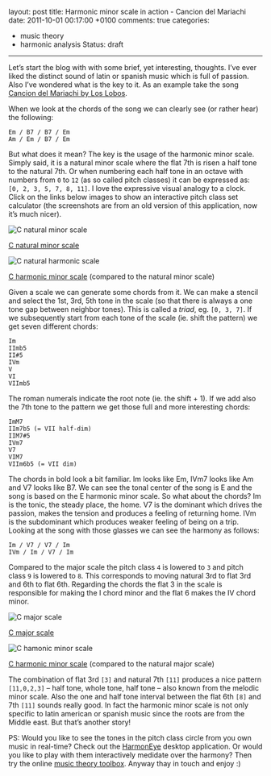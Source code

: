 layout: post
title: Harmonic minor scale in action - Cancion del Mariachi
date: 2011-10-01 00:17:00 +0100
comments: true
categories:
- music theory
- harmonic analysis
Status: draft
---

Let’s start the blog with with some brief, yet interesting, thoughts. I’ve ever liked the distinct sound of latin or spanish music which is full of passion. Also I’ve wondered what is the key to it. As an example take the song [Cancion del Mariachi by Los Lobos](http://www.youtube.com/watch?v=TY3F5A9L3V0).

<!--more-->

When we look at the chords of the song we can clearly see (or rather hear) the following:

```
Em / B7 / B7 / Em
Am / Em / B7 / Em
```

But what does it mean? The key is the usage of the harmonic minor scale. Simply said, it is a natural minor scale where the flat 7th is risen a half tone to the natural 7th. Or when numbering each half tone in an octave with numbers from `0` to `12` (as so called pitch classes) it can be expressed as: `[0, 2, 3, 5, 7, 8, 11]`. I love the expressive visual analogy to a clock. Click on the links below images to show an interactive pitch class set calculator (the screenshots are from an old version of this application, now it’s much nicer).

<img src="{% asset_path c-natural-minor-scale.png %}" alt="C natural minor scale">

[C natural minor scale](http://bzamecnik.github.io/music-theory-toolbox/?pcs=0,2,3,5,7,8,10)

<img src="{% asset_path c-harmonic-minor-scale-vs-natural.png %}" alt="C natural harmonic scale">

[C harmonic minor scale](http://bzamecnik.github.io/music-theory-toolbox/?pcs=0,2,3,5,7,8,11) (compared to the natural minor scale)

Given a scale we can generate some chords from it. We can make a stencil and select the 1st, 3rd, 5th tone in the scale (so that there is always a one tone gap between neighbor tones). This is called a *triad*, eg. `[0, 3, 7]`. If we subsequently start from each tone of the scale (ie. shift the pattern) we get seven different chords:

```
Im
IImb5
II#5
IVm
V
VI
VIImb5
```

The roman numerals indicate the root note (ie. the shift + 1). If we add also the 7th tone to the pattern we get those full and more interesting chords:

```
ImM7
IIm7b5 (= VII half-dim)
IIM7#5
IVm7
V7
VIM7
VIIm6b5 (= VII dim)
```

The chords in bold look a bit familiar. Im looks like Em, IVm7 looks like Am and V7 looks like B7. We can see the tonal center of the song is E and the song is based on the E harmonic minor scale. So what about the chords? Im is the tonic, the steady place, the home. V7 is the dominant which drives the passion, makes the tension and produces a feeling of returning home. IVm is the subdominant which produces weaker feeling of being on a trip. Looking at the song with those glasses we can see the harmony as follows:

```
Im / V7 / V7 / Im
IVm / Im / V7 / Im
```

Compared to the major scale the pitch class `4` is lowered to `3` and pitch class `9` is lowered to `8`. This corresponds to moving natural 3rd to flat 3rd and 6th to flat 6th. Regarding the chords the flat 3 in the scale is responsible for making the I chord minor and the flat 6 makes the IV chord minor.

<img src="{% asset_path c-major-scale.png %}" alt="C major scale">

[C major scale](http://bzamecnik.github.io/music-theory-toolbox/?pcs=0,2,4,5,7,9,11)



<img src="{% asset_path c-harmonic-minor-scale-vs-major.png %}" alt="C hamonic minor scale">

[C harmonic minor scale](http://bzamecnik.github.io/music-theory-toolbox/?pcs=0,2,3,5,7,8,11) (compared to the natural major scale)

The combination of flat 3rd `[3]` and natural 7th `[11]` produces a nice pattern `[11,0,2,3]` – half tone, whole tone, half tone – also known from the melodic minor scale. Also the one and half tone interval between the flat 6th `[8]` and 7th `[11]` sounds really good. In fact the harmonic minor scale is not only specific to latin american or spanish music since the roots are from the Middle east. But that’s another story!

PS: Would you like to see the tones in the pitch class circle from you own music in real-time? Check out the [HarmonEye](http://harmoneye.com/?utm_medium=blog) desktop application. Or would you like to play with them interactively medidate over the harmony? Then try the online [music theory toolbox](http://bzamecnik.github.io/music-theory-toolbox/). Anyway thay in touch and enjoy :)
